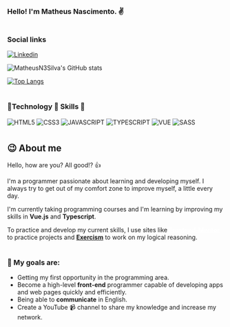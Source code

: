 ### Hello! I'm Matheus Nascimento. ✌️

#

### Social links

[![Linkedin](https://img.shields.io/badge/LinkedIn-0077B5?style=for-the-badge&logo=linkedin&logoColor=white)](https://www.linkedin.com/in/matheusnsilva/)

![MatheusN3Silva's GitHub stats](https://github-readme-stats.vercel.app/api?username=matheusn3silva&show_icons=true&theme=tokyonight) 

[![Top Langs](https://github-readme-stats.vercel.app/api/top-langs/?username=matheusn3silva)](https://github.com/matheusn3silva/github-readme-stats)


#

### 🤖Technology 🌟 Skills 🌟

<div style="display: inline-block">
    <img align="center" alt="HTML5" src="https://img.shields.io/badge/HTML5-E34F26?style=for-the-badge&logo=html5&logoColor=white">
    <img align="center" alt="CSS3" src="https://img.shields.io/badge/CSS3-1572B6?style=for-the-badge&logo=css3&logoColor=white">
    <img align="center" alt="JAVASCRIPT" src="https://img.shields.io/badge/JavaScript-F7DF1E?style=for-the-badge&logo=javascript&logoColor=black">
    <img align="center" alt="TYPESCRIPT" src="https://img.shields.io/badge/TypeScript-3178C6.svg?style=for-the-badge&logo=TypeScript&logoColor=white">
    <img align="center" alt="VUE" src="https://img.shields.io/badge/Vue.js-4FC08D.svg?style=for-the-badge&logo=vuedotjs&logoColor=white"> 
    <img align="center" alt="SASS" src="https://img.shields.io/badge/Sass-CC6699.svg?style=for-the-badge&logo=Sass&logoColor=white">
</div>

#
## 😉 About me

Hello, how are you? All good!? 👍

I'm a programmer passionate about learning and developing myself. I always try to get out of my comfort zone to improve myself, a little every day.

I'm currently taking programming courses and I'm learning by improving my skills in <strong>Vue.js</strong> and <strong>Typescript</strong>.

To practice and develop my current skills, I use sites like <strong><a style="color: #fff;" href='https://www.frontendmentor.io/profile/Matheus-N-da-Silva'>Frontend-Mentor</a></strong> to practice projects and <strong><a style="color: # ugh;" href='https://exercism.org/profiles/Matheus-N-da-Silva'>Exercism</a></strong> to work on my logical reasoning.

#
### 🎯 My goals are:

  - Getting my first opportunity in the programming area.
  - Become a high-level <strong>front-end</strong> programmer capable of developing apps and web pages quickly and efficiently.
  - Being able to <strong>communicate</strong> in English.
  - Create a YouTube 📹 channel to share my knowledge and increase my network.
